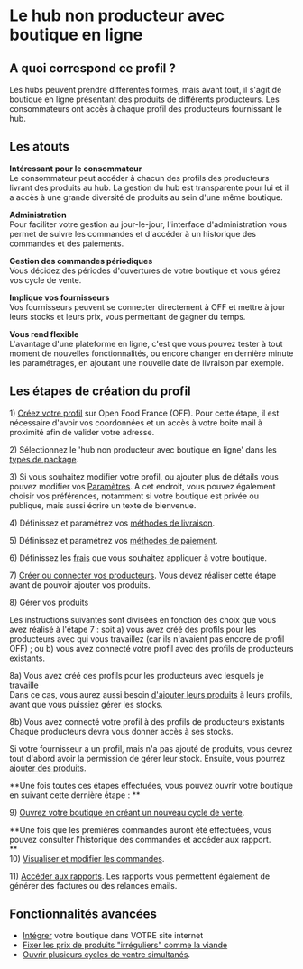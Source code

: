 # Le hub non producteur avec boutique en ligne

## A quoi correspond ce profil ?

Les hubs peuvent prendre différentes formes, mais avant tout, il s'agit de boutique en ligne présentant des produits de différents producteurs. Les consommateurs ont accès à chaque profil des producteurs fournissant le hub.

## Les atouts

**Intéressant pour le consommateur**  
Le consommateur peut accéder à chacun des profils des producteurs livrant des produits au hub. La gestion du hub est transparente pour lui et il a accès à une grande diversité de produits au sein d'une même boutique.

**Administration**  
Pour faciliter votre gestion au jour-le-jour, l'interface d'administration vous permet de suivre les commandes et d'accéder à un historique des commandes et des paiements.

**Gestion des commandes périodiques**  
Vous décidez des périodes d'ouvertures de votre boutique et vous gérez vos cycle de vente.

**Implique vos fournisseurs**  
Vos fournisseurs peuvent se connecter directement à OFF et mettre à jour leurs stocks et leurs prix, vous permettant de gagner du temps.

**Vous rend flexible**  
L'avantage d'une plateforme en ligne, c'est que vous pouvez tester à tout moment de nouvelles fonctionnalités, ou encore changer en dernière minute les paramétrages, en ajoutant une nouvelle date de livraison par exemple.

## Les étapes de création du profil

1\) [Créez votre profil](../fonctionnalites-standards/inscription-et-creation-de-profil.md) sur Open Food France \(OFF\). Pour cette étape, il est nécessaire d'avoir vos coordonnées et un accès à votre boite mail à proximité afin de valider votre adresse.

2\) Sélectionnez le 'hub non producteur avec boutique en ligne' dans les [types de package](../fonctionnalites-standards/types-de-package.md).

3\) Si vous souhaitez modifier votre profil, ou ajouter plus de détails vous pouvez modifier vos [Paramètres](../fonctionnalites-standards/parametres.md). A cet endroit, vous pouvez également choisir vos préférences, notamment si votre boutique est privée ou publique, mais aussi écrire un texte de bienvenue.

4\) Définissez et paramétrez vos [méthodes de livraison](../fonctionnalites-standards/types-de-livraisons.md).

5\) Définissez et paramétrez vos [méthodes de paiement](../fonctionnalites-standards/methodes-de-paiements.md).

6\) Définissez les [frais](../fonctionnalites-standards/frais-et-taxes.md) que vous souhaitez appliquer à votre boutique.

7\) [Créer ou connecter vos producteurs](../fonctionnalites-standards/creez-ou-connectez-vos-producteurs.md). Vous devez réaliser cette étape avant de pouvoir ajouter vos produits.

8\) Gérer vos produits

Les instructions suivantes sont divisées en fonction des choix que vous avez réalisé à l'étape 7 : soit a\) vous avez créé des profils pour les producteurs avec qui vous travaillez \(car ils n'avaient pas encore de profil OFF\) ; ou b\) vous avez connecté votre profil avec des profils de producteurs existants.

8a\) Vous avez créé des profils pour les producteurs avec lesquels je travaille  
Dans ce cas, vous aurez aussi besoin [d'ajouter leurs produits](../fonctionnalites-standards/produits.md) à leurs profils, avant que vous puissiez gérer les stocks.

8b\) Vous avez connecté votre profil à des profils de producteurs existants  
Chaque producteurs devra vous donner accès à ses stocks.

Si votre fournisseur a un profil, mais n'a pas ajouté de produits, vous devrez tout d'abord avoir la permission de gérer leur stock. Ensuite, vous pourrez [ajouter des produits](../fonctionnalites-standards/produits.md).

**Une fois toutes ces étapes effectuées, vous pouvez ouvrir votre boutique en suivant cette dernière étape : **

9\) [Ouvrez votre boutique en créant un nouveau cycle de vente](../fonctionnalites-avancees/cycles-de-vente/).

**Une fois que les premières commandes auront été effectuées, vous pouvez consulter l'historique des commandes et accéder aux rapport.    
**  
10\) [Visualiser et modifier les commandes](../fonctionnalites-standards/visualisation-des-commandes.md).

11\) [Accéder aux rapports](https://github.com/OFNUserguideFr/OFNUserGuide-France/tree/1d234e8c405da5bfe626c5ecf5f2eb351ab64b8a/reports.md). Les rapports vous permettent également de générer des factures ou des relances emails.

## Fonctionnalités avancées

* [Intégrer](../fonctionnalites-avancees/mise-en-place-dune-boutique/embedded-shops.md) votre boutique dans VOTRE site internet
* [Fixer les prix de produits "irréguliers" comme la viande](../fonctionnalites-avancees/produits/pricing-irregular-items-kg.md)
* [Ouvrir plusieurs cycles de ventre simultanés](../fonctionnalites-avancees/cycles-de-vente/opening-more-than-one-order-cycle.md).



